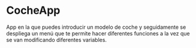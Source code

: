 # CocheApp
App en la que puedes introducir un modelo de coche y seguidamente se despliega un menú que te permite hacer diferentes funciones a la vez que se van modificando diferentes variables.
